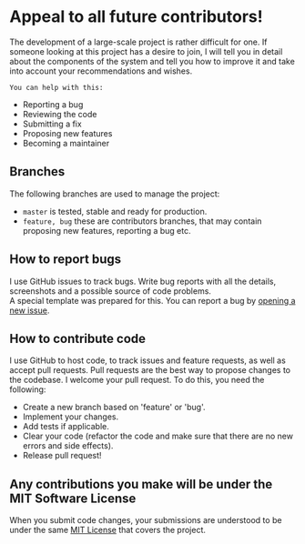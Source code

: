 # Appeal to all future contributors!

The development of a large-scale project is rather difficult for one. If someone looking at this project has a desire to join, 
I will tell you in detail about the components of the system and tell you how to improve it and take into account your recommendations and wishes.  

`You can help with this:`

+ Reporting a bug
+ Reviewing the code
+ Submitting a fix
+ Proposing new features
+ Becoming a maintainer

## Branches

The following branches are used to manage the project:
+ `master` is tested, stable and ready for production.
+ `feature, bug` these are contributors branches, that may contain proposing new features, reporting a bug etc.

## How to report bugs

I use GitHub issues to track bugs. Write bug reports with all the details, screenshots and a possible source of code problems.  
A special template was prepared for this. You can report a bug by [opening a new issue](../../issues/new/choose).

## How to contribute code

I use GitHub to host code, to track issues and feature requests, as well as accept pull requests. Pull requests are the best way to propose changes to the codebase. 
I welcome your pull request. To do this, you need the following:

+ Create a new branch based on 'feature' or 'bug'.
+ Implement your changes.
+ Add tests if applicable.
+ Clear your code (refactor the code and make sure that there are no new errors and side effects).
+ Release pull request!

## Any contributions you make will be under the MIT Software License

When you submit code changes, your submissions are understood to be under the same [MIT License](../master/LICENSE) that covers the project.

